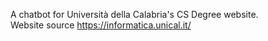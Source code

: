 A chatbot for Università della Calabria's CS Degree website. <br>
Website source https://informatica.unical.it/
